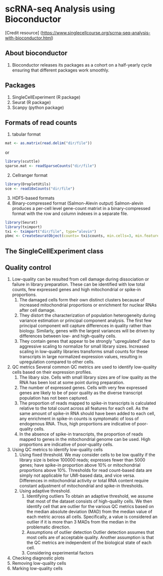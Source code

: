 # scRNA-seq Analysis using Bioconductor
[Credit resource] (https://www.singlecellcourse.org/scrna-seq-analysis-with-bioconductor.html)
## About bioconductor
1. Bioconductor releases its packages as a cohort on a half-yearly cycle ensuring that different packages work smoothly.  

## Packages
1. SingleCellExperiment (R package)
2. Seurat (R package)
3. Scanpy (python package)

## Formats of read counts 
1. tabular format
```R
mat <- as.matrix(read.delim("dir/file"))
```
or
```R
library(scuttle)
sparse.mat <- readSparseCounts("dir/file")
```
2. Cellranger format
```R
library(DropletUtils)
sce <- read10xCounts("dir/file")
```
3. HDF5-based formats
4. Binary-compressed format (Salmon-Alevin output)
Salmon-alevin produces a per-cell level gene-count matrixt in a binary-compressed format with the row and column indexes in a separate file. 
```R
library(Seurat)
library(tximport)
txi <- tximport("dir/file", type="alevin")
pbmc <- CreateSeuratObject(counts= txi$counts, min.cells=3, min.features=200, project="10X_PBMC")
```

## The SingleCellExperiment class
## Quality control
1. Low-quality can be resulted from cell damage during dissociation or failure in library preparation. These can be identified with low total counts, few expressed genes and high mitochondrial or spike-in proportions. 
    1. The damaged cells form their own distinct clusters because of increased mitochondrial proportions or enrichment for nuclear RNAs after cell damage. 
    2. They distort the characterization of population heterogeneity during variance estimation or principal component analysis. The first few principal component will capture differences in quality rather than biology. Similarly, genes with the largest variances will be driven by differences between low- and high-quality cells. 
    3. They contain genes that appear to be strongly "upregulated" due to aggressive scaling to normalize for small library sizes. Increased scaling in low-quality libraries transforms small counts for these transcripts in large normalized expression values, resulting in upregulation compared to other cells.
2. QC metrics
Several common QC metrics are used to identify low-quality cells based on their expression profiles.
    1. The libary size. Cells with small library sizes are of low quality as the RNA has been lost at some point during preparation. 
    2. The number of expressed genes. Cells with very few expressed genes are likely to be of poor quality as the diverse transcript population has not been captured. 
    3. The proportion of reads mapped to spike-in transcripts is calculated relative to the total count across all features for each cell. As the same amount of spike-in RNA should have been added to each cell, any enrichment in spike-in counts is symptomatic of loss of endogenous RNA. Thus, high proportions are indicative of poor-quality cells. 
    4. In the absence of spike-in transcripts, the proportion of reads mapped to genes in the mitochondrial genome can be used. High proportions are indicative of poor-quality cells.
3. Using QC metrics to identify low-quality cells
    1. Using fixed threshold. We may consider cells to be low quality if the library size is below 100000 reads; expresses fewer than 5000 genes; have spike-in proportion above 10% or mitochondrial proportions above 10%. Thresholds for read count-based data are simply not applicable for UMI-based data, and vice versa. Differences in mitochondrial activity or total RNA content require constant adjustment of mitochondrial and spike-in thresholds.
    2. Using adaptive threshold. 
        1. Identifying outliers
        To obtain an adaptive threshold, we assume that most of the dataset consists of high-quality cells. We then identify cell that are outlier for the various QC metrics based on the median absolute deviation (MAD) from the median value of each metric across all cells. Specifically, a value is considered an outlier if it is more than 3 MADs from the median in the problematic direction. 
        2. Assumptions of outlier detection
        Outlier detection assumes that most cells are of acceptable quality. Another assumption is that the QC metrics are independent of the biological state of each cell.
        3. Considering experimental factors
4. Checking diagnostic plots
5. Removing low-quality cells
6. Marking low-quality cells 

























